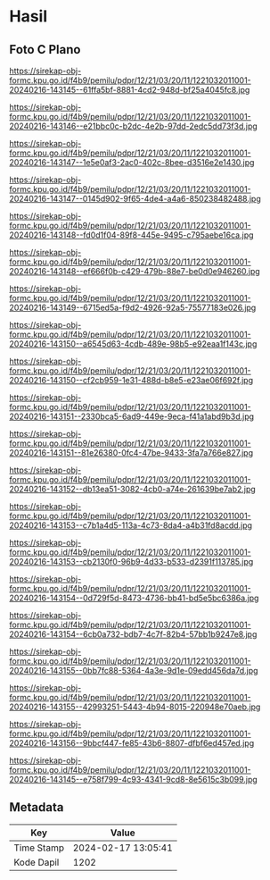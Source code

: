 # Hasil

## Foto C Plano

https://sirekap-obj-formc.kpu.go.id/f4b9/pemilu/pdpr/12/21/03/20/11/1221032011001-20240216-143145--61ffa5bf-8881-4cd2-948d-bf25a4045fc8.jpg

https://sirekap-obj-formc.kpu.go.id/f4b9/pemilu/pdpr/12/21/03/20/11/1221032011001-20240216-143146--e21bbc0c-b2dc-4e2b-97dd-2edc5dd73f3d.jpg

https://sirekap-obj-formc.kpu.go.id/f4b9/pemilu/pdpr/12/21/03/20/11/1221032011001-20240216-143147--1e5e0af3-2ac0-402c-8bee-d3516e2e1430.jpg

https://sirekap-obj-formc.kpu.go.id/f4b9/pemilu/pdpr/12/21/03/20/11/1221032011001-20240216-143147--0145d902-9f65-4de4-a4a6-850238482488.jpg

https://sirekap-obj-formc.kpu.go.id/f4b9/pemilu/pdpr/12/21/03/20/11/1221032011001-20240216-143148--fd0d1f04-89f8-445e-9495-c795aebe16ca.jpg

https://sirekap-obj-formc.kpu.go.id/f4b9/pemilu/pdpr/12/21/03/20/11/1221032011001-20240216-143148--ef666f0b-c429-479b-88e7-be0d0e946260.jpg

https://sirekap-obj-formc.kpu.go.id/f4b9/pemilu/pdpr/12/21/03/20/11/1221032011001-20240216-143149--6715ed5a-f9d2-4926-92a5-75577183e026.jpg

https://sirekap-obj-formc.kpu.go.id/f4b9/pemilu/pdpr/12/21/03/20/11/1221032011001-20240216-143150--a6545d63-4cdb-489e-98b5-e92eaa1f143c.jpg

https://sirekap-obj-formc.kpu.go.id/f4b9/pemilu/pdpr/12/21/03/20/11/1221032011001-20240216-143150--cf2cb959-1e31-488d-b8e5-e23ae06f692f.jpg

https://sirekap-obj-formc.kpu.go.id/f4b9/pemilu/pdpr/12/21/03/20/11/1221032011001-20240216-143151--2330bca5-6ad9-449e-9eca-f41a1abd9b3d.jpg

https://sirekap-obj-formc.kpu.go.id/f4b9/pemilu/pdpr/12/21/03/20/11/1221032011001-20240216-143151--81e26380-0fc4-47be-9433-3fa7a766e827.jpg

https://sirekap-obj-formc.kpu.go.id/f4b9/pemilu/pdpr/12/21/03/20/11/1221032011001-20240216-143152--db13ea51-3082-4cb0-a74e-261639be7ab2.jpg

https://sirekap-obj-formc.kpu.go.id/f4b9/pemilu/pdpr/12/21/03/20/11/1221032011001-20240216-143153--c7b1a4d5-113a-4c73-8da4-a4b31fd8acdd.jpg

https://sirekap-obj-formc.kpu.go.id/f4b9/pemilu/pdpr/12/21/03/20/11/1221032011001-20240216-143153--cb2130f0-96b9-4d33-b533-d2391f113785.jpg

https://sirekap-obj-formc.kpu.go.id/f4b9/pemilu/pdpr/12/21/03/20/11/1221032011001-20240216-143154--0d729f5d-8473-4736-bb41-bd5e5bc6386a.jpg

https://sirekap-obj-formc.kpu.go.id/f4b9/pemilu/pdpr/12/21/03/20/11/1221032011001-20240216-143154--6cb0a732-bdb7-4c7f-82b4-57bb1b9247e8.jpg

https://sirekap-obj-formc.kpu.go.id/f4b9/pemilu/pdpr/12/21/03/20/11/1221032011001-20240216-143155--0bb7fc88-5364-4a3e-9d1e-09edd456da7d.jpg

https://sirekap-obj-formc.kpu.go.id/f4b9/pemilu/pdpr/12/21/03/20/11/1221032011001-20240216-143155--42993251-5443-4b94-8015-220948e70aeb.jpg

https://sirekap-obj-formc.kpu.go.id/f4b9/pemilu/pdpr/12/21/03/20/11/1221032011001-20240216-143156--9bbcf447-fe85-43b6-8807-dfbf6ed457ed.jpg

https://sirekap-obj-formc.kpu.go.id/f4b9/pemilu/pdpr/12/21/03/20/11/1221032011001-20240216-143145--e758f799-4c93-4341-9cd8-8e5615c3b099.jpg


## Metadata

| Key        | Value               |
| ---------- | ------------------- |
| Time Stamp | 2024-02-17 13:05:41 |
| Kode Dapil | 1202                |



